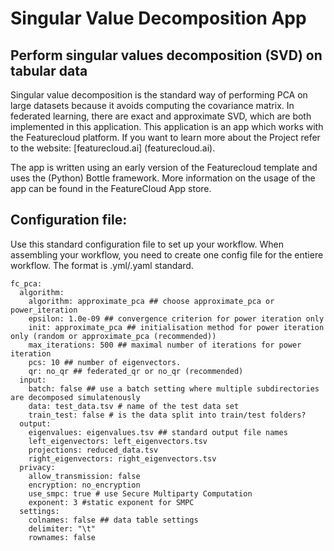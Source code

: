 # Singular Value Decomposition App

## Perform singular values decomposition (SVD) on tabular data
Singular value decomposition is the standard way of performing PCA on large datasets because it avoids computing the covariance matrix. In federated learning, there are exact and approximate SVD, which are both implemented in this application. This application is an app which works with the Featurecloud platform. If you want to learn more about the Project refer to the website: [featurecloud.ai] (featurecloud.ai). 

The app is written using an early version of the Featurecloud template and uses the (Python) Bottle framework. More information on the usage of the app can be found in the FeatureCloud App store. 

## Configuration file:
Use this standard configuration file to set up your workflow. When assembling your workflow, you need to create one config file for the entiere workflow. The format is .yml/.yaml standard.

```
fc_pca:
  algorithm:
    algorithm: approximate_pca ## choose approximate_pca or power_iteration
    epsilon: 1.0e-09 ## convergence criterion for power iteration only
    init: approximate_pca ## initialisation method for power iteration only (random or approximate_pca (recommended))
    max_iterations: 500 ## maximal number of iterations for power iteration
    pcs: 10 ## number of eigenvectors.
    qr: no_qr ## federated_qr or no_qr (recommended)
  input:
    batch: false ## use a batch setting where multiple subdirectories are decomposed simulatenously
    data: test_data.tsv # name of the test data set
    train_test: false # is the data split into train/test folders?
  output:
    eigenvalues: eigenvalues.tsv ## standard output file names
    left_eigenvectors: left_eigenvectors.tsv
    projections: reduced_data.tsv
    right_eigenvectors: right_eigenvectors.tsv
  privacy:
    allow_transmission: false 
    encryption: no_encryption
    use_smpc: true # use Secure Multiparty Computation
    exponent: 3 #static exponent for SMPC
  settings:
    colnames: false ## data table settings
    delimiter: "\t"
    rownames: false


```
